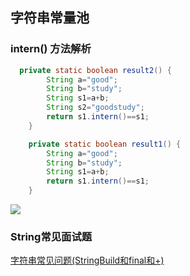 ## 字符串常量池
### intern() 方法解析
```java
  private static boolean result2() {
        String a="good";
        String b="study";
        String s1=a+b;
        String s2="goodstudy";
        return s1.intern()==s1;
    }

    private static boolean result1() {
        String a="good";
        String b="study";
        String s1=a+b;
        return s1.intern()==s1;
    }
```

![](../imgs/string_intern.png)

### String常见面试题
[字符串常见问题(StringBuild和final和+)](./StringLearn.java)